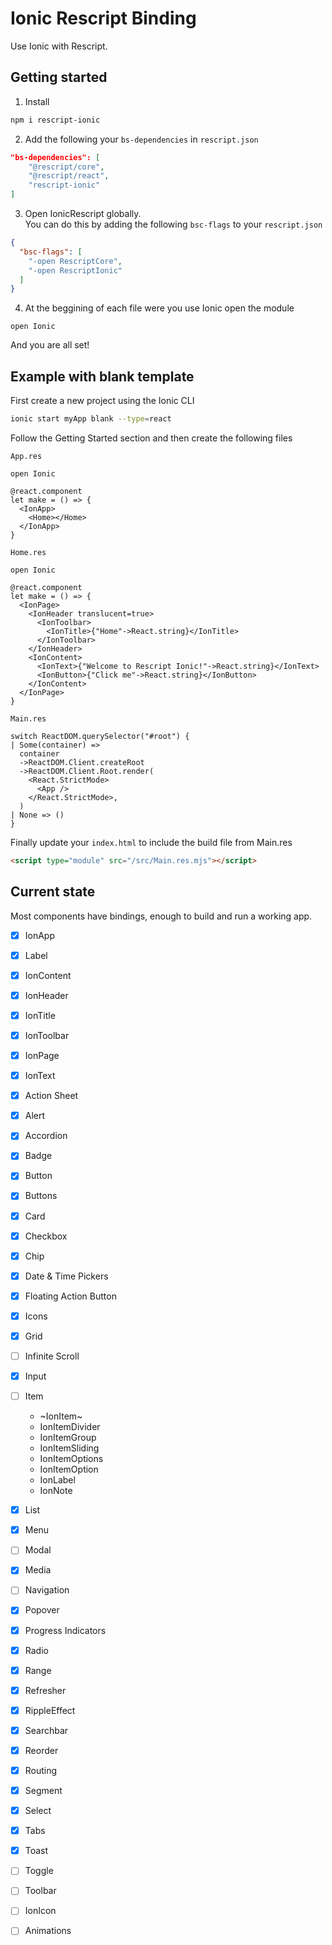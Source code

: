 # Ionic Rescript Binding

Use Ionic with Rescript.

## Getting started 

1. Install
```bash
npm i rescript-ionic
```

2. Add the following your `bs-dependencies` in `rescript.json`
```json
"bs-dependencies": [
    "@rescript/core",
    "@rescript/react",
    "rescript-ionic"
]
```

3. Open IonicRescript globally.  
You can do this by adding the following `bsc-flags` to your `rescript.json`
```json
{
  "bsc-flags": [
    "-open RescriptCore",
    "-open RescriptIonic"
  ]
}
```

4. At the beggining of each file were you use Ionic open the module
```rescript
open Ionic
```

And you are all set!

## Example with blank template

First create a new project using the Ionic CLI
```bash
ionic start myApp blank --type=react
```

Follow the Getting Started section and then create the following files

`App.res`
```rescript
open Ionic

@react.component
let make = () => {
  <IonApp>
    <Home></Home>
  </IonApp>
}
```

`Home.res`
```rescript
open Ionic

@react.component
let make = () => {
  <IonPage>
    <IonHeader translucent=true>
      <IonToolbar>
        <IonTitle>{"Home"->React.string}</IonTitle>
      </IonToolbar>
    </IonHeader>
    <IonContent>
      <IonText>{"Welcome to Rescript Ionic!"->React.string}</IonText>
      <IonButton>{"Click me"->React.string}</IonButton>
    </IonContent>
  </IonPage>
}
```

`Main.res`
```rescript
switch ReactDOM.querySelector("#root") {
| Some(container) =>
  container
  ->ReactDOM.Client.createRoot
  ->ReactDOM.Client.Root.render(
    <React.StrictMode>
      <App />
    </React.StrictMode>,
  )
| None => ()
}
```

Finally update your `index.html` to include the build file from Main.res
```html
<script type="module" src="/src/Main.res.mjs"></script>
```
## Current state
Most components have bindings, enough to build and run a working app. 
  
- [X] IonApp
- [X] Label
- [X] IonContent
- [X] IonHeader
- [X] IonTitle
- [X] IonToolbar
- [X] IonPage
- [X] IonText
- [X] Action Sheet
- [X] Alert
- [X] Accordion
- [X] Badge
- [X] Button
- [X] Buttons
- [X] Card
- [X] Checkbox
- [X] Chip
- [X] Date & Time Pickers
- [X] Floating Action Button
- [X] Icons
- [X] Grid
- [ ] Infinite Scroll
- [X] Input
- [ ] Item
    - ~IonItem~
    - IonItemDivider
    - IonItemGroup
    - IonItemSliding
    - IonItemOptions
    - IonItemOption
    - IonLabel
    - IonNote
- [X] List
- [X] Menu
- [ ] Modal
- [X] Media
- [ ] Navigation
- [X] Popover
- [X] Progress Indicators
- [X] Radio
- [X] Range
- [X] Refresher
- [X] RippleEffect
- [X] Searchbar
- [X] Reorder
- [X] Routing
- [X] Segment
- [X] Select
- [X] Tabs
- [X] Toast
- [ ] Toggle
- [ ] Toolbar
- [ ] IonIcon
- [ ] Animations

